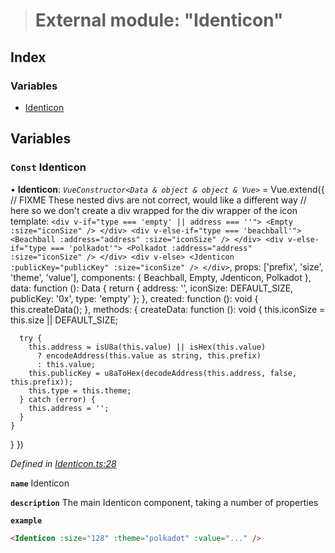 > # External module: "Identicon"

## Index

### Variables

* [Identicon](_identicon_.md#const-identicon)

## Variables

### `Const` Identicon

• **Identicon**: *`VueConstructor<Data & object & object & Vue>`* =  Vue.extend({
  // FIXME These nested divs are not correct, would like a different way
  // here so we don't create a div wrapped for the div wrapper of the icon
  template: `
    <div v-if="type === 'empty' || address === ''">
      <Empty :size="iconSize" />
    </div>
    <div v-else-if="type === 'beachball'">
      <Beachball :address="address" :size="iconSize" />
    </div>
    <div v-else-if="type === 'polkadot'">
      <Polkadot :address="address" :size="iconSize" />
    </div>
    <div v-else>
      <Jdenticon :publicKey="publicKey" :size="iconSize" />
    </div>
  `,
  props: ['prefix', 'size', 'theme', 'value'],
  components: {
    Beachball,
    Empty,
    Jdenticon,
    Polkadot
  },
  data: function (): Data {
    return {
      address: '',
      iconSize: DEFAULT_SIZE,
      publicKey: '0x',
      type: 'empty'
    };
  },
  created: function (): void {
    this.createData();
  },
  methods: {
    createData: function (): void {
      this.iconSize = this.size || DEFAULT_SIZE;

      try {
        this.address = isU8a(this.value) || isHex(this.value)
          ? encodeAddress(this.value as string, this.prefix)
          : this.value;
        this.publicKey = u8aToHex(decodeAddress(this.address, false, this.prefix));
        this.type = this.theme;
      } catch (error) {
        this.address = '';
      }
    }
  }
})

*Defined in [Identicon.ts:28](https://github.com/polkadot-js/ui/blob/e0e5423/packages/vue-identicon/src/Identicon.ts#L28)*

**`name`** Identicon

**`description`** The main Identicon component, taking a number of properties

**`example`** 
```html
<Identicon :size="128" :theme="polkadot" :value="..." />
```